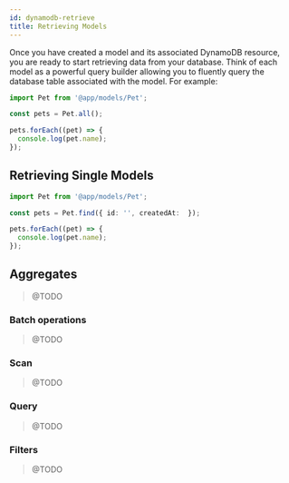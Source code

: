 ```yaml
---
id: dynamodb-retrieve
title: Retrieving Models
---
```


Once you have created a model and its associated DynamoDB resource, you are
ready to start retrieving data from your database. Think of each model as a
powerful query builder allowing you to fluently query the database table
associated with the model. For example:

```typescript
import Pet from '@app/models/Pet';

const pets = Pet.all();

pets.forEach((pet) => {
  console.log(pet.name);
});
```

## Retrieving Single Models

```typescript
import Pet from '@app/models/Pet';

const pets = Pet.find({ id: '', createdAt:  });

pets.forEach((pet) => {
  console.log(pet.name);
});
```

## Aggregates

> @TODO

### Batch operations

> @TODO

### Scan

> @TODO

### Query

> @TODO

### Filters

> @TODO
